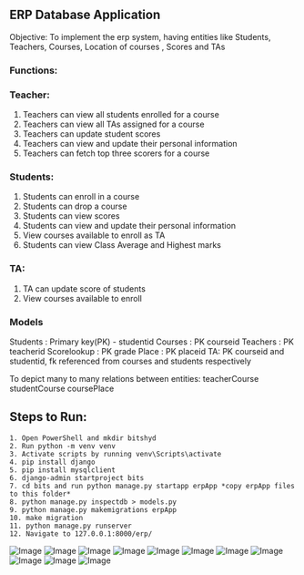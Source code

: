 ## ERP Database Application

Objective: To implement the erp system, having entities like Students, Teachers, Courses, Location of courses , Scores and TAs

### Functions:
### Teacher:
1. Teachers can view all students enrolled for a course 
2. Teachers can view all TAs assigned for a course
3. Teachers can update student scores
4. Teachers can view and update their personal information
5. Teachers can fetch top three scorers for a course
### Students:
1. Students can enroll in a course
2. Students can  drop a course    
3. Students can view scores
4. Students can view and update their personal information
5. View courses available to enroll as TA
6. Students can view Class Average and Highest marks 
### TA:
1. TA can update score of students
2. View courses available to enroll 

### Models
Students : Primary key(PK) - studentid 
Courses : PK courseid
Teachers : PK teacherid
Scorelookup : PK grade
Place : PK placeid
TA: PK courseid and studentid, fk referenced from courses and students respectively 

To depict many to many relations between entities:
teacherCourse
studentCourse
coursePlace

## Steps to Run:
```steps to run:
1. Open PowerShell and mkdir bitshyd
2. Run python -m venv venv
3. Activate scripts by running venv\Scripts\activate
4. pip install django
5. pip install mysqlclient
6. django-admin startproject bits
7. cd bits and run python manage.py startapp erpApp *copy erpApp files to this folder*
8. python manage.py inspectdb > models.py
9. python manage.py makemigrations erpApp
10. make migration 
11. python manage.py runserver
12. Navigate to 127.0.0.1:8000/erp/
```

![Image](https://github.com/kanika2296/bitsErpApp/blob/master/screenshot/Screenshot%20(61).png)
![Image](https://github.com/kanika2296/bitsErpApp/blob/master/screenshot/Screenshot%20(62).png)
![Image](https://github.com/kanika2296/bitsErpApp/blob/master/screenshot/Screenshot%20(64).png)
![Image](https://github.com/kanika2296/bitsErpApp/blob/master/screenshot/Screenshot%20(66).png)
![Image](https://github.com/kanika2296/bitsErpApp/blob/master/screenshot/Screenshot%20(67).png)
![Image](https://github.com/kanika2296/bitsErpApp/blob/master/screenshot/Screenshot%20(68).png)
![Image](https://github.com/kanika2296/bitsErpApp/blob/master/screenshot/Screenshot%20(69).png)
![Image](https://github.com/kanika2296/bitsErpApp/blob/master/screenshot/Screenshot%20(70).png)
![Image](https://github.com/kanika2296/bitsErpApp/blob/master/screenshot/Screenshot%20(72).png)
![Image](https://github.com/kanika2296/bitsErpApp/blob/master/screenshot/Screenshot%20(73).png)
![Image](https://github.com/kanika2296/bitsErpApp/blob/master/screenshot/Screenshot%20(74).png)




